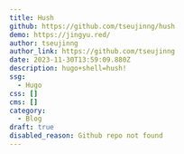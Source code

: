 ```yaml
---
title: Hush
github: https://github.com/tseujinng/hush
demo: https://jingyu.red/
author: tseujinng
author_link: https://github.com/tseujinng
date: 2023-11-30T13:59:09.880Z
description: hugo+shell=hush!
ssg:
  - Hugo
css: []
cms: []
category:
  - Blog
draft: true
disabled_reason: Github repo not found
---
```

